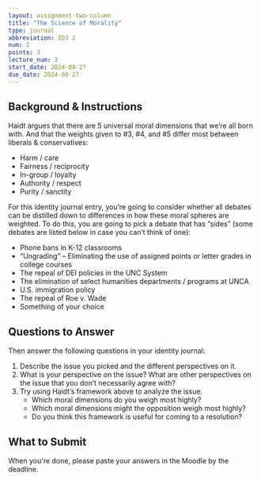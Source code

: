 ```yaml
---
layout: assignment-two-column
title: "The Science of Morality"
type: journal
abbreviation: IDJ 2
num: 2
points: 3
lecture_num: 3
start_date: 2024-08-27
due_date: 2024-08-27
---
```


## Background & Instructions
Haidt argues that there are 5 universal moral dimensions that we’re all born with. And that the weights given to #3, #4, and #5 differ most between liberals & conservatives:
* Harm / care 
* Fairness / reciprocity 
* In-group / loyalty 
* Authority / respect 
* Purity / sanctity 

For this identity journal entry, you’re going to consider whether all debates can be distilled down to differences in how these moral spheres are weighted. To do this, you are going to pick a debate that has “sides” (some debates are listed below in case you can’t think of one):

* Phone bans in K-12 classrooms 
* “Ungrading” – Eliminating the use of assigned points or letter grades in college courses
* The repeal of DEI policies in the UNC System
* The elimination of select humanities departments / programs at UNCA
* U.S. immigration policy
* The repeal of Roe v. Wade
* Something of your choice

## Questions to Answer
Then answer the following questions in your identity journal:
1. Describe the issue you picked and the different perspectives on it.
1. What is your perspective on the issue?
What are other perspectives on the issue that you don’t necessarily agree with?
1. Try using Haidt’s framework above to analyze the issue. 
    * Which moral dimensions do you weigh most highly? 
    * Which moral dimensions might the opposition weigh most highly?
    * Do you think this framework is useful for coming to a resolution?

## What to Submit
When you're done, please paste your answers in the Moodle by the deadline.
